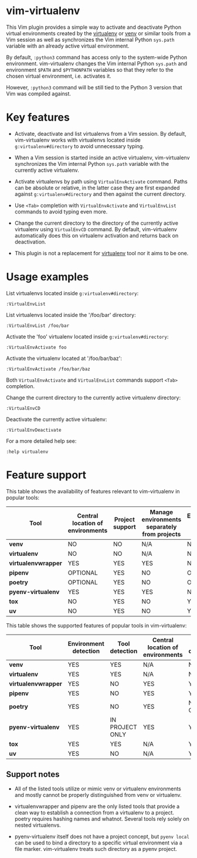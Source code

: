 vim-virtualenv
==============

This Vim plugin provides a simple way to activate and deactivate Python virtual
environments created by the [virtualenv](https://github.com/pypa/virtualenv) or
[venv](https://docs.python.org/3/library/venv.html) or similar tools from a Vim
session as well as synchronizes the Vim internal Python `sys.path` variable
with an already active virtual environment.

By default, `:python3` command has access only to the system-wide Python
environment. vim-virtualenv changes the Vim internal Python `sys.path` and
environment `$PATH` and `$PYTHONPATH` variables so that they refer to the
chosen virtual environment, i.e. activates it.

However, `:python3` command will be still tied to the Python 3 version that Vim
was compiled against.

Key features
============

* Activate, deactivate and list virtualenvs from a Vim session.
  By default, vim-virtualenv works with virtualenvs located inside
  `g:virtualenv#directory` to avoid unnecessary typing.

* When a Vim session is started inside an active virtualenv, vim-virtualenv
  synchronizes the Vim internal Python `sys.path` variable with the currently
  active virtualenv.

* Activate virtualenvs by path using `VirtualEnvActivate` command.
  Paths can be absolute or relative, in the latter case they are first expanded
  against `g:virtualenv#directory` and then against the current directory.

* Use `<Tab>` completion with `VirtualEnvActivate` and `VirtualEnvList`
  commands to avoid typing even more.

* Change the current directory to the directory of the currently active
  virtualenv using `VirtualEnvCD` command. By default, vim-virtualenv
  automatically does this on virtualenv activation and returns back on
  deactivation.

* This plugin is not a replacement for
  [virtualenv](https://github.com/pypa/virtualenv) tool nor it aims to be one.

Usage examples
==============

List virtualenvs located inside `g:virtualenv#directory`:

    :VirtualEnvList

List virtualenvs located inside the '/foo/bar' directory:

    :VirtualEnvList /foo/bar

Activate the 'foo' virtualenv located inside `g:virtualenv#directory`:

    :VirtualEnvActivate foo

Activate the virtualenv located at '/foo/bar/baz':

    :VirtualEnvActivate /foo/bar/baz

Both `VirtualEnvActivate` and `VirtualEnvList` commands support `<Tab>`
completion.

Change the current directory to the currently active virtualenv directory:

    :VirtualEnvCD

Deactivate the currently active virtualenv:

    :VirtualEnvDeactivate

For a more detailed help see:

    :help virtualenv

Feature support
===============

This table shows the availability of features relevant to vim-virtualenv in
popular tools:

| **Tool**              | **Central location of environments** | **Project support** | **Manage environments separately from projects** | **Environments nested in projects** |
|-----------------------|--------------------------------------|---------------------|--------------------------------------------------|-------------------------------------|
| **venv**              | NO                                   | NO                  | N/A                                              | N/A                                 |
| **virtualenv**        | NO                                   | NO                  | N/A                                              | N/A                                 |
| **virtualenvwrapper** | YES                                  | YES                 | YES                                              | NO                                  |
| **pipenv**            | OPTIONAL                             | YES                 | NO                                               | OPTIONAL                            |
| **poetry**            | OPTIONAL                             | YES                 | NO                                               | OPTIONAL                            |
| **pyenv-virtualenv**  | YES                                  | YES                 | YES                                              | NO                                  |
| **tox**               | NO                                   | YES                 | NO                                               | YES                                 |
| **uv**                | NO                                   | YES                 | NO                                               | YES                                 |

This table shows the supported features of popular tools in vim-virtualenv:

| **Tool**              | **Environment detection** | **Tool detection** | **Central location of environments** | **Project detection** |
|-----------------------|---------------------------|--------------------|--------------------------------------|-----------------------|
| **venv**              | YES                       | YES                | N/A                                  | N/A                   |
| **virtualenv**        | YES                       | YES                | N/A                                  | N/A                   |
| **virtualenvwrapper** | YES                       | NO                 | YES                                  | YES                   |
| **pipenv**            | YES                       | NO                 | YES                                  | YES                   |
| **poetry**            | YES                       | NO                 | YES                                  | NESTED ONLY           |
| **pyenv-virtualenv**  | YES                       | IN PROJECT ONLY    | YES                                  | YES                   |
| **tox**               | YES                       | YES                | N/A                                  | YES                   |
| **uv**                | YES                       | NO                 | N/A                                  | YES                   |

Support notes
-------------

- All of the listed tools utilize or mimic venv or virtualenv environments and
  mostly cannot be properly distinguished from venv or virtualenv.

- virtualenvwrapper and pipenv are the only listed tools that provide a clean
  way to establish a connection from a virtualenv to a project. poetry requires
  hashing names and whatnot. Several tools rely solely on nested virtualenvs.

- pyenv-virtualenv itself does not have a project concept, but `pyenv local`
  can be used to bind a directory to a specific virtual environment via a file
  marker. vim-virtualenv treats such directory as a pyenv project.
